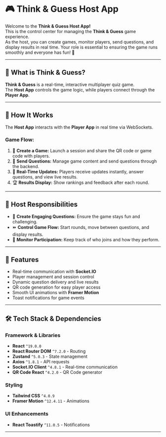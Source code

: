 # 🎮 Think & Guess Host App

Welcome to the **Think & Guess Host App!**  
This is the control center for managing the **Think & Guess** game experience.  
As the host, you can create games, monitor players, send questions, and display results in real time. Your role is essential to ensuring the game runs smoothly and everyone has fun! 🚀

---

## 🤔 What is Think & Guess?

**Think & Guess** is a real-time, interactive multiplayer quiz game.  
The **Host App** controls the game logic, while players connect through the **Player App**.

---

## 🤝 How It Works

The **Host App** interacts with the **Player App** in real time via WebSockets.

### Game Flow:
1. 🎉 **Create a Game:** Launch a session and share the QR code or game code with players.
2. 📨 **Send Questions:** Manage game content and send questions through the backend.
3. 🔄 **Real-Time Updates:** Players receive updates instantly, answer questions, and view live results.
4. 🏆 **Results Display:** Show rankings and feedback after each round.

---

## 🎤 Host Responsibilities
- 📝 **Create Engaging Questions:** Ensure the game stays fun and challenging.
- ⏩ **Control Game Flow:** Start rounds, move between questions, and display results.
- 👥 **Monitor Participation:** Keep track of who joins and how they perform.

---

## 🚀 Features
- Real-time communication with **Socket.IO**
- Player management and session control
- Dynamic question delivery and live results
- QR code generation for easy player access
- Smooth UI animations with **Framer Motion**
- Toast notifications for game events

---

## 🛠️ Tech Stack & Dependencies

### Framework & Libraries
- **React** `^19.0.0`
- **React Router DOM** `^7.2.0` - Routing
- **Zustand** `^5.0.3` - State management
- **Axios** `^1.8.1` - API requests
- **Socket.IO Client** `^4.8.1` - Real-time communication
- **QR Code React** `^4.2.0` - QR Code generator

### Styling
- **Tailwind CSS** `^4.0.9`
- **Framer Motion** `^12.4.11` - Animations

### UI Enhancements
- **React Toastify** `^11.0.5` - Notifications

---


